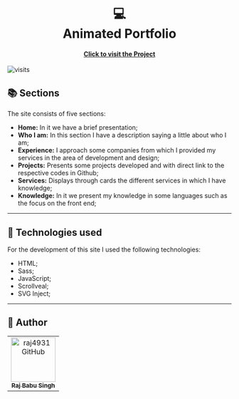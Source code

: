 
 <h1 align = "center">
 💻 <br>Animated Portfolio
 </h1>

 <h4 align = "center"> <a href="https://github.com/raj4931/animatd-portfolio-Rajmain.git"> Click to visit the Project </a> </h4> 

![visits](https://visit-counter.vercel.app/counter.png?page=https%3A%2F%2Fgithub.com%2FPrakasRavichandran%2Fanimatd-portfolio&s=40&c=00ff00&bg=00000000&no=2&ff=digi&tb=&ta=)

 ## 📚 Sections

 The site consists of five sections:

 - **Home:** In it we have a brief presentation;
 - **Who I am:** In this section I have a description saying a little about who I am;
 - **Experience:** I approach some companies from which I provided my services in the area of ​​development and design;
 - **Projects:** Presents some projects developed and with direct link to the respective codes in Github;
 - **Services:** Displays through cards the different services in which I have knowledge;
 - **Knowledge:** In it we present my knowledge in some languages ​​such as the focus on the front end;

 ---

 ## 💼 Technologies used

 For the development of this site I used the following technologies:

 - HTML;
 - Sass;
 - JavaScript;
 - Scrollveal;
 - SVG Inject;

 ---

 <H2> 🦄 Author </h2>

 <table>
  <tr>
    <td align="center">
      <a href="https://github.com/raj4931">
        <img src="https://avatars.githubusercontent.com/u/100918799?v=4" width="100px;" alt="raj4931 GitHub"/><br>
        <sub>
          <b>Raj Babu Singh</b>
        </sub>
      </a>
    </td>
  </tr>
</table>

